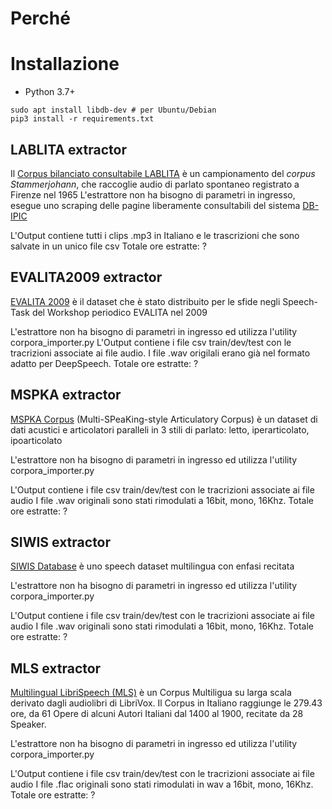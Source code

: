  # Perché


# Installazione

* Python 3.7+

```
sudo apt install libdb-dev # per Ubuntu/Debian
pip3 install -r requirements.txt
```

## LABLITA extractor
Il [Corpus bilanciato consultabile LABLITA](http://www.parlaritaliano.it/index.php/it/corpora-di-parlato/646-corpus-bilanciato-consultabile-lablita) è un campionamento del _corpus Stammerjohann_, che raccoglie audio di parlato spontaneo registrato a Firenze nel 1965
L'estrattore non ha bisogno di parametri in ingresso, esegue uno scraping delle pagine liberamente consultabili del sistema [DB-IPIC ](http://www.lablita.it/app/dbipic/)

L'Output contiene tutti i clips .mp3 in Italiano e le trascrizioni che sono salvate in un unico file csv
Totale ore estratte: ? 

## EVALITA2009 extractor
[EVALITA 2009](http://www.evalita.it/2009) è il dataset che è stato distribuito per le sfide negli Speech-Task del Workshop periodico EVALITA nel 2009

L'estrattore non ha bisogno di parametri in ingresso ed utilizza l'utility corpora_importer.py
L'Output contiene i file csv train/dev/test con le tracrizioni associate ai file audio. 
I file .wav origilali erano già nel formato adatto per DeepSpeech.
Totale ore estratte: ? 

## MSPKA extractor
[MSPKA Corpus](http://www.mspkacorpus.it/) (Multi-SPeaKing-style Articulatory Corpus) è un dataset di dati acustici e articolatori paralleli in 3 stili di parlato: letto, iperarticolato, ipoarticolato

L'estrattore non ha bisogno di parametri in ingresso ed utilizza l'utility corpora_importer.py

L'Output contiene i file csv train/dev/test con le tracrizioni associate ai file audio
I file .wav originali sono stati rimodulati a 16bit, mono, 16Khz. 
Totale ore estratte: ? 

## SIWIS extractor
[SIWIS Database](https://www.idiap.ch/project/siwis) è uno speech dataset multilingua con enfasi recitata

L'estrattore non ha bisogno di parametri in ingresso ed utilizza l'utility corpora_importer.py

L'Output contiene i file csv train/dev/test con le tracrizioni associate ai file audio
I file .wav originali sono stati rimodulati a 16bit, mono, 16Khz. 
Totale ore estratte: ? 

## MLS extractor
[Multilingual LibriSpeech (MLS)](http://openslr.org/94/) è un Corpus Multiligua su larga scala derivato dagli audiolibri di LibriVox. Il Corpus in Italiano raggiunge le 279.43 ore, da 61 Opere di alcuni Autori Italiani dal 1400 al 1900, recitate da 28 Speaker.

L'estrattore non ha bisogno di parametri in ingresso ed utilizza l'utility corpora_importer.py

L'Output contiene i file csv train/dev/test con le tracrizioni associate ai file audio
I file .flac originali sono stati rimodulati in wav a 16bit, mono, 16Khz. 
Totale ore estratte: ? 